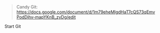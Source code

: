 > Candy Git: https://docs.google.com/document/d/1m79eheMlgdHaT7cQS73qEmvPodDjhv-mapYKnB_zyDg/edit


Start Git

